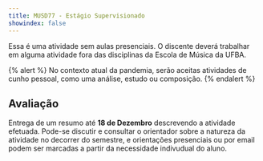 ```yaml
---
title: MUSD77 - Estágio Supervisionado
showindex: false
---
```


Essa é uma atividade sem aulas presenciais. O discente deverá trabalhar em
alguma atividade fora das disciplinas da Escola de Música da UFBA.

{% alert %}
No contexto atual da pandemia, serão aceitas atividades de cunho pessoal, como
uma análise, estudo ou composição.
{% endalert %}

## Avaliação

Entrega de um resumo até **18 de Dezembro** descrevendo a atividade efetuada.
Pode-se discutir e consultar o orientador sobre a natureza da atividade no
decorrer do semestre, e orientações presenciais ou por email podem ser marcadas
a partir da necessidade indivudual do aluno.
